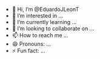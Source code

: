- 👋 Hi, I’m @EduardoJLeonT
- 👀 I’m interested in ...
- 🌱 I’m currently learning ...
- 💞️ I’m looking to collaborate on ...
- 📫 How to reach me ...
- 😄 Pronouns: ...
- ⚡ Fun fact: ...

<!---
EduardoJLeonT/EduardoJLeonT is a ✨ special ✨ repository because its `README.md` (this file) appears on your GitHub profile.
You can click the Preview link to take a look at your changes.
--->
